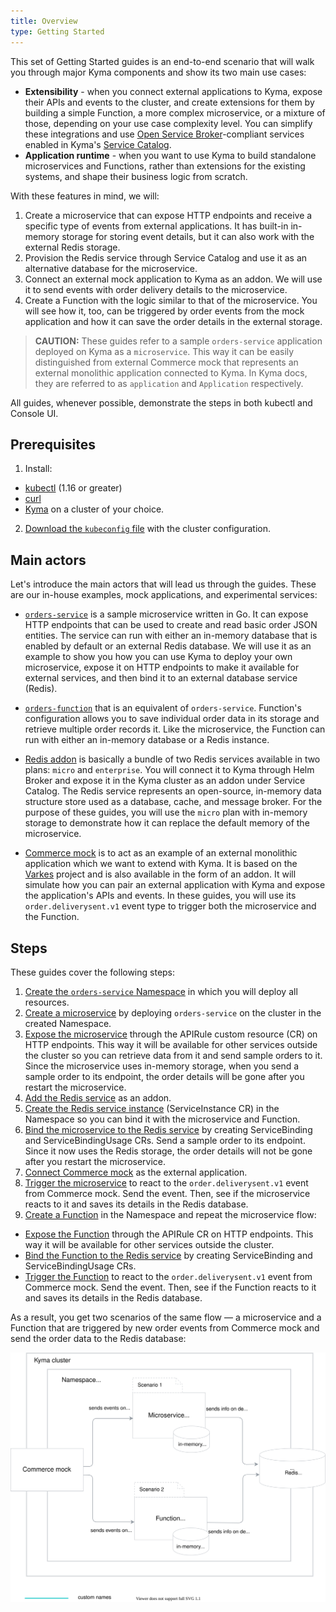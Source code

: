 ```yaml
---
title: Overview
type: Getting Started
---
```


This set of Getting Started guides is an end-to-end scenario that will walk you through major Kyma components and show its two main use cases:
- **Extensibility** - when you connect external applications to Kyma, expose their APIs and events to the cluster, and create extensions for them by building a simple Function, a more complex microservice, or a mixture of those, depending on your use case complexity level. You can simplify these integrations and use [Open Service Broker](https://github.com/openservicebrokerapi/servicebroker/blob/master/spec.md)-compliant services enabled in Kyma's [Service Catalog](/components/service-catalog/).
- **Application runtime** - when you want to use Kyma to build standalone microservices and Functions, rather than extensions for the existing systems, and shape their business logic from scratch.

With these features in mind, we will:

1. Create a microservice that can expose HTTP endpoints and receive a specific type of events from external applications. It has built-in in-memory storage for storing event details, but it can also work with the external Redis storage.
2. Provision the Redis service through Service Catalog and use it as an alternative database for the microservice.
3. Connect an external mock application to Kyma as an addon. We will use it to send events with order delivery details to the microservice.
4. Create a Function with the logic similar to that of the microservice. You will see how it, too, can be triggered by order events from the mock application and how it can save the order details in the external storage.

> **CAUTION:** These guides refer to a sample `orders-service` application deployed on Kyma as a `microservice`. This way it can be easily distinguished from external Commerce mock that represents an external monolithic application connected to Kyma. In Kyma docs, they are referred to as `application` and `Application` respectively.

All guides, whenever possible, demonstrate the steps in both kubectl and Console UI.

## Prerequisites

1. Install:

- [kubectl](https://kubernetes.io/docs/tasks/tools/install-kubectl/) (1.16 or greater)
- [curl](https://github.com/curl/curl)
- [Kyma](/root/kyma/#installation-install-kyma-on-a-cluster) on a cluster of your choice.

2. [Download the `kubeconfig` file](/components/security#tutorials-get-the-kubeconfig-file) with the cluster configuration.

## Main actors

Let's introduce the main actors that will lead us through the guides. These are our in-house examples, mock applications, and experimental services:

- [`orders-service`](https://github.com/kyma-project/examples/tree/master/orders-service) is a sample microservice written in Go. It can expose HTTP endpoints that can be used to create and read basic order JSON entities. The service can run with either an in-memory database that is enabled by default or an external Redis database. We will use it as an example to show you how you can use Kyma to deploy your own microservice, expose it on HTTP endpoints to make it available for external services, and then bind it to an external database service (Redis).

- [`orders-function`](https://github.com/kyma-project/examples/tree/master/orders-service/deployment/function.yaml) that is an equivalent of `orders-service`. Function's configuration allows you to save individual order data in its storage and retrieve multiple order records it. Like the microservice, the Function can run with either an in-memory database or a Redis instance.

- [Redis addon](https://github.com/kyma-project/addons/tree/master/addons/redis-0.0.3) is basically a bundle of two Redis services available in two plans: `micro` and `enterprise`. You will connect it to Kyma through Helm Broker and expose it in the Kyma cluster as an addon under Service Catalog. The Redis service represents an open-source, in-memory data structure store used as a database, cache, and message broker. For the purpose of these guides, you will use the `micro` plan with in-memory storage to demonstrate how it can replace the default memory of the microservice.

- [Commerce mock](https://github.com/SAP-samples/xf-addons/tree/master/addons/commerce-mock-0.1.0) is to act as an example of an external monolithic application which we want to extend with Kyma. It is based on the [Varkes](https://github.com/kyma-incubator/varkes) project and is also available in the form of an addon. It will simulate how you can pair an external application with Kyma and expose the application's APIs and events. In these guides, you will use its `order.deliverysent.v1` event type to trigger both the microservice and the Function.

## Steps

These guides cover the following steps:

1. [Create the `orders-service` Namespace](#getting-started-create-a-namespace) in which you will deploy all resources.
2. [Create a microservice](#getting-started-deploy-a-microservice) by deploying `orders-service` on the cluster in the created Namespace.
3. [Expose the microservice](#getting-started-expose-the-microservice) through the APIRule custom resource (CR) on HTTP endpoints. This way it will be available for other services outside the cluster so you can retrieve data from it and send sample orders to it. Since the microservice uses in-memory storage, when you send a sample order to its endpoint, the order details will be gone after you restart the microservice.
4. [Add the Redis service](#getting-started-add-the-redis-service) as an addon.
5. [Create the Redis service instance](#getting-started-create-a-service-instance-for-the-redis-service) (ServiceInstance CR) in the Namespace so you can bind it with the microservice and Function.
6. [Bind the microservice to the Redis service](#getting-started-bind-the-redis-service-instance-to-the-microservice) by creating ServiceBinding and ServiceBindingUsage CRs. Send a sample order to its endpoint. Since it now uses the Redis storage, the order details will not be gone after you restart the microservice.
7. [Connect Commerce mock](#getting-started-connect-an-external-application) as the external application.
8. [Trigger the microservice](#getting-started-trigger-the-microservice-with-an-event) to react to the `order.deliverysent.v1` event from Commerce mock. Send the event. Then, see if the microservice reacts to it and saves its details in the Redis database.
9. [Create a Function](#getting-started-create-a-function) in the Namespace and repeat the microservice flow:
- [Expose the Function](#getting-started-expose-the-function) through the APIRule CR on HTTP endpoints. This way it will be available for other services outside the cluster.
- [Bind the Function to the Redis service](#getting-started-bind-a-redis-service-instance-to-the-function) by creating ServiceBinding and ServiceBindingUsage CRs.
- [Trigger the Function](#getting-started-trigger-the-function-with-an-event) to react to the `order.deliverysent.v1` event from Commerce mock. Send the event. Then, see if the Function reacts to it and saves its details in the Redis database.

As a result, you get two scenarios of the same flow — a microservice and a Function that are triggered by new order events from Commerce mock and send the order data to the Redis database:

![Order flow](./assets/order-flow.svg)
